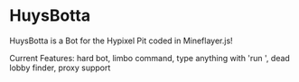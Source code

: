 # HuysBotta
HuysBotta is a Bot for the Hypixel Pit coded in Mineflayer.js! 

Current Features:
hard bot, limbo command, type anything with 'run <msg>', dead lobby finder, proxy support
